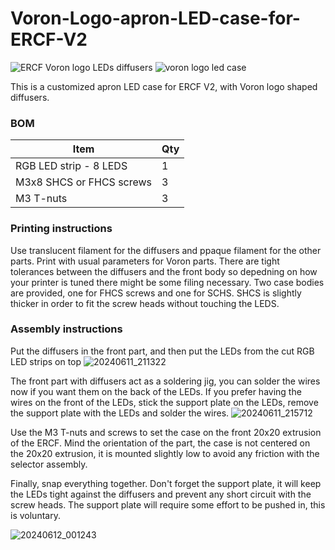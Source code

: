 # Voron-Logo-apron-LED-case-for-ERCF-V2
![ERCF Voron logo LEDs diffusers](https://github.com/C00lH4nds/Voron_Logo_apron_LED_case_for_ERCF_V2/assets/116689671/86e0b81f-0fa1-49e8-ab70-9cc65a5de812)
![voron logo led case](https://github.com/C00lH4nds/Voron_Logo_apron_LED_case_for_ERCF_V2/assets/116689671/d7660adb-0f39-40d5-a06d-7d47f0cc731d)

This is a customized apron LED case for ERCF V2, with Voron logo shaped diffusers.

### BOM
|Item|Qty|
|---|---|		
|RGB LED strip - 8 LEDS |1|
|M3x8 SHCS or FHCS screws|3|
|M3 T-nuts|3|

### Printing instructions
Use translucent filament for the diffusers and ppaque filament for the other parts.
Print with usual parameters for Voron parts. There are tight tolerances between the diffusers and the front body so depedning on how your printer is tuned there might be some filing necessary.
Two case bodies are provided, one for FHCS screws and one for SCHS. SHCS is slightly thicker in order to fit the screw heads without touching the LEDS.

### Assembly instructions
Put the diffusers in the front part, and then put the LEDs from the cut RGB LED strips on top
![20240611_211322](https://github.com/C00lH4nds/Voron_Logo_apron_LED_case_for_ERCF_V2/assets/116689671/00f06190-b429-42f0-82fe-7385f9292029)

The front part with diffusers act as a soldering jig, you can solder the wires now if you want them on the back of the LEDs.
If you prefer having the wires on the front of the LEDs, stick the support plate on the LEDs, remove the support plate with the LEDs and solder the wires.
![20240611_215712](https://github.com/C00lH4nds/Voron_Logo_apron_LED_case_for_ERCF_V2/assets/116689671/9d6739ad-e95a-4043-a658-41796f6d3008)

Use the M3 T-nuts and screws to set the case on the front 20x20 extrusion of the ERCF. Mind the orientation of the part, the case is not centered on the 20x20 extrusion, it is mounted slightly low to avoid any friction with the selector assembly.

Finally, snap everything together.
Don't forget the support plate, it will keep the LEDs tight against the diffusers and prevent any short circuit with the screw heads.
The support plate will require some effort to be pushed in, this is voluntary.

![20240612_001243](https://github.com/C00lH4nds/Voron_Logo_apron_LED_case_for_ERCF_V2/assets/116689671/f616d998-58d8-435d-8797-eea5b2a6973c)
